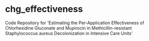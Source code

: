 # chg_effectiveness
Code Repository for 'Estimating the Per-Application Effectiveness of Chlorhexidine Gluconate and Mupirocin in Methicillin-resistant Staphylococcus aureus Decolonization in Intensive Care Units'
